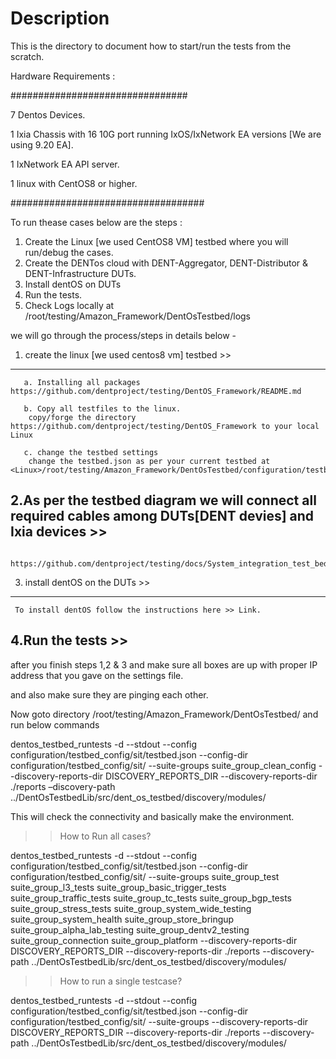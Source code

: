 # Description
This is the directory to document how to start/run the tests from the scratch.

Hardware Requirements :

################################

7 Dentos Devices.

1 Ixia Chassis with 16 10G port running IxOS/IxNetwork EA versions [We are using 9.20 EA].

1 IxNetwork EA API server.

1 linux with CentOS8 or higher. 

###################################


To run thease cases below are the steps :

  1. Create the Linux [we used CentOS8 VM] testbed where you will run/debug the cases.
  2. Create the DENTos cloud with DENT-Aggregator, DENT-Distributor & DENT-Infrastructure DUTs.
  3. Install dentOS on DUTs
  4. Run the tests.
  5. Check Logs locally at <Linux>/root/testing/Amazon_Framework/DentOsTestbed/logs
  

we will go through the process/steps in details below -

1. create the linux [we used centos8 vm] testbed >>
-------------------------------------------------------------------
       a. Installing all packages https://github.com/dentproject/testing/DentOS_Framework/README.md
 
       b. Copy all testfiles to the linux.
        copy/forge the directory https://github.com/dentproject/testing/DentOS_Framework to your local Linux 
 
       c. change the testbed settings
        change the testbed.json as per your current testbed at <Linux>/root/testing/Amazon_Framework/DentOsTestbed/configuration/testbed_config/sit
		
		
2.As per the testbed diagram we will connect all required cables among DUTs[DENT devies] and Ixia devices >>
-----------------------------------------------------------------------------------------------------------------

     https://github.com/dentproject/testing/docs/System_integration_test_bed


3. install dentOS on the DUTs >>
------------------------------------------

     To install dentOS follow the instructions here >> Link.
	 
4.Run the tests >>
---------------------------------------------------

 after you finish steps 1,2 & 3 and make sure all boxes are up with proper IP address that you gave on the settings file.
 
 and also make sure they are pinging each other.
 
 Now goto directory /root/testing/Amazon_Framework/DentOsTestbed/ and run below commands

 dentos_testbed_runtests -d --stdout --config configuration/testbed_config/sit/testbed.json --config-dir configuration/testbed_config/sit/ --suite-groups suite_group_clean_config --discovery-reports-dir DISCOVERY_REPORTS_DIR --discovery-reports-dir ./reports –discovery-path ../DentOsTestbedLib/src/dent_os_testbed/discovery/modules/

 This will check the connectivity and basically make the environment.

 
>> How to Run all cases?

  dentos_testbed_runtests -d --stdout --config configuration/testbed_config/sit/testbed.json --config-dir configuration/testbed_config/sit/ --suite-groups suite_group_test suite_group_l3_tests suite_group_basic_trigger_tests suite_group_traffic_tests suite_group_tc_tests suite_group_bgp_tests suite_group_stress_tests suite_group_system_wide_testing suite_group_system_health suite_group_store_bringup suite_group_alpha_lab_testing suite_group_dentv2_testing suite_group_connection suite_group_platform --discovery-reports-dir DISCOVERY_REPORTS_DIR --discovery-reports-dir ./reports --discovery-path ../DentOsTestbedLib/src/dent_os_testbed/discovery/modules/ 
 

>> How to run a single testcase?

  dentos_testbed_runtests -d --stdout --config configuration/testbed_config/sit/testbed.json --config-dir configuration/testbed_config/sit/ --suite-groups <suite group name> --discovery-reports-dir DISCOVERY_REPORTS_DIR --discovery-reports-dir ./reports --discovery-path ../DentOsTestbedLib/src/dent_os_testbed/discovery/modules/ <testcase from the suit>
  
  
 
